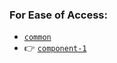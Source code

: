 ### For Ease of Access:
- [`common`](https://github.com/MaxFogwall/common)
- 👉 [`component-1`](https://github.com/MaxFogwall/component-1)